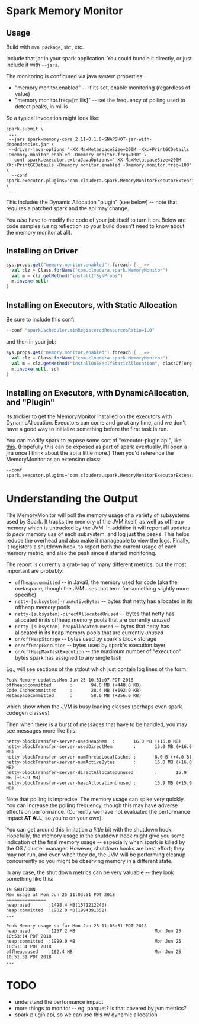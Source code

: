 Spark Memory Monitor
========================

Usage
-----------

Build with `mvn package`, `sbt`, etc.

Include that jar in your spark application.  You could bundle it directly, or just include it with `--jars`.

The monitoring is configured via java system properties:

* "memory.monitor.enabled" -- if its set, enable monitoring (regardless of value)
* "memory.monitor.freq=[millis]" -- set the frequency of polling used to detect peaks, in millis

So a typical invocation might look like:

```
spark-submit \
 ...
 --jars spark-memory-core_2.11-0.1.0-SNAPSHOT-jar-with-dependencies.jar \
 --driver-java-options "-XX:MaxMetaspaceSize=200M -XX:+PrintGCDetails -Dmemory.monitor.enabled -Dmemory.monitor.freq=100" \
 --conf spark.executor.extraJavaOptions="-XX:MaxMetaspaceSize=200M -XX:+PrintGCDetails -Dmemory.monitor.enabled -Dmemory.monitor.freq=100" \
  --conf spark.executor.plugins="com.cloudera.spark.MemoryMonitorExecutorExtension" \
 ...
```

This includes the Dynamic Allocation "plugin" (see below) -- note that requires a patched spark and the api may change.

You *also* have to modify the code of your job itself to turn it on.  Below are code samples (using reflection so your
build doesn't need to know about the memory monitor at all).


Installing on Driver
-----------------------

```scala
sys.props.get("memory.monitor.enabled").foreach { _ =>
  val clz = Class.forName("com.cloudera.spark.MemoryMonitor")
  val m = clz.getMethod("installIfSysProps")
  m.invoke(null)
}
```


Installing on Executors, with Static Allocation
-------------------------------------------------

Be sure to include this conf:

```scala
--conf "spark.scheduler.minRegisteredResourcesRatio=1.0"
```

and then in your job:

```scala
sys.props.get("memory.monitor.enabled").foreach { _ =>
  val clz = Class.forName("com.cloudera.spark.MemoryMonitor")
  val m = clz.getMethod("installOnExecIfStaticAllocation", classOf[org.apache.spark.SparkContext])
  m.invoke(null, sc)
}
```

Installing on Executors, with DynamicAllocation, and "Plugin"
-------------------------------------------------------------

Its trickier to get the MemoryMonitor installed on the executors with DynamicAllocation.  Executors can come and go at any time,
and we don't have a good way to initialize something before the first task is run.

You can modify spark to expose some sort of "executor-plugin api", like [this](https://github.com/squito/spark/commit/0ca94828e88006d2efeed6d106f4f0495cf3f5ee).
(Hopefully this can be exposed as part of spark eventually, I'll open a jira once I think about the api a little more.)
Then you'd reference the MemoryMonitor as an extension class:

```
--conf spark.executor.plugins="com.cloudera.spark.MemoryMonitorExecutorExtension"
```

Understanding the Output
=========================

The MemoryMonitor will poll the memory usage of a variety of subsystems used by Spark.  It tracks the memory of the JVM itself,
as well as offheap memory which is untracked by the JVM.  In addition it will report all updates to _peak_ memory use of each
subsystem, and log just the peaks.  This helps reduce the overhead and also make it manageable to view the logs.  Finally, it
registers a shutdown hook, to report both the current usage of each memory metric, and also the peak since it started monitoring.

The report is currently a grab-bag of many different metrics, but the most important are probably:

* `offheap:committed` -- in Java8, the memory used for code (aka the metaspace, though the JVM uses that term for
something slightly more specific)
* `netty-[subsystem]-numActiveBytes` -- bytes that netty has allocated in its offheap memory pools
* `netty-[subsystem]-directAllocatedUnused` -- bytes that netty has allocated in its offheap memory pools that are currently *unused*
* `netty-[subsystem]-heapAllocatedUnused` -- bytes that netty has allocated in its heap memory pools that are currently *unused*
* `on/offHeapStorage` -- bytes used by spark's block storage 
* `on/offHeapExecution` -- bytes used by spark's execution layer
* `on/offHeapMaxTaskExecution` -- the maximum number of "execution" bytes spark has assigned to any single task

Eg., will see sections of the stdout which just contain log lines of the form:

```
Peak Memory updates:Mon Jun 25 10:51:07 PDT 2018
offheap:committed       :       94.0 MB (+448.0 KB)
Code Cachecommitted     :       28.4 MB (+192.0 KB)
Metaspacecommitted      :       58.0 MB (+256.0 KB)
```

which show when the JVM is busy loading classes (perhaps even spark codegen classes)

Then when there is a burst of messages that have to be handled, you may see messages more like this:

```
netty-blockTransfer-server-usedHeapMem  :       16.0 MB (+16.0 MB)
netty-blockTransfer-server-usedDirectMem        :       16.0 MB (+16.0 MB)
netty-blockTransfer-server-numThreadLocalCaches :       8.0 B (+4.0 B)
netty-blockTransfer-server-numActiveBytes       :       16.0 MB (+16.0 MB)
netty-blockTransfer-server-directAllocatedUnused        :       15.9 MB (+15.9 MB)
netty-blockTransfer-server-heapAllocationUnused :       15.9 MB (+15.9 MB)
```

Note that polling is  imprecise.  The memory usage can spike very quickly.  You can increase the polling frequency, though this
may have adverse effects on performance.  (Currently we have not evaluated the performance impact **AT ALL**, so you're on your
own).

You can get around this limitation a *little* bit with the shutdown hook.  Hopefully, the memory usage in the shutdown hook might
give you some indication of the final memory usage -- especially when spark is killed by the OS / cluster manager.  However, 
shutdown hooks are best effort; they may not run, and even when they do, the JVM will be performing cleanup concurrently so you
might be observing memory in a different state.

In any case, the shut down metrics can be very valuable -- they look something like this:

```
IN SHUTDOWN
Mem usage at Mon Jun 25 11:03:51 PDT 2018
===============
heap:used       :1498.4 MB(1571212240)
heap:committed  :1902.0 MB(1994391552)
...

Peak Memory usage so far Mon Jun 25 11:03:51 PDT 2018
heap:used       :1257.2 MB                              Mon Jun 25 10:53:14 PDT 2018
heap:committed  :1999.0 MB                              Mon Jun 25 10:51:34 PDT 2018
offheap:used    :162.4 MB                               Mon Jun 25 10:51:31 PDT 2018
...
```

TODO
=======

* understand the performance impact
* more things to monitor -- eg. parquet?  is that covered by jvm metrics?
* spark plugin api, so we can use this w/ dynamic allocation
